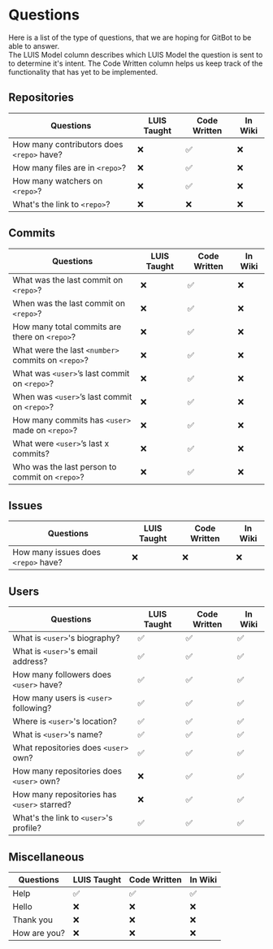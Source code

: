 # Questions

Here is a list of the type of questions, that we are hoping for GitBot to be able to answer.  
The LUIS Model column describes which LUIS Model the question is sent to to determine it's intent. The Code Written column helps us keep track of the functionality that has yet to be implemented.

## Repositories

|Questions											                    |LUIS Taught  |Code Written	|In Wiki
|---------------------------------------------------|-------------|-------------|---
|How many contributors does `<repo>` have?			    |❌			      |✅           |❌
|How many files are in `<repo>`?						        |❌			      |✅           |❌
|How many watchers on `<repo>`?			                |❌            |✅           |❌
|What's the link to `<repo>`?		                    |❌            |❌           |❌

## Commits

|Questions											                    |LUIS Taught  |Code Written	|In Wiki 
|---------------------------------------------------|--------------|-------------|---
|What was the last commit on `<repo>`?				      |❌            |✅           |❌
|When was the last commit on `<repo>`?				      |❌			      |✅           |❌
|How many total commits are there on `<repo>`?		  |❌			      |✅           |❌
|What were the last `<number>` commits on `<repo>`? |❌			      |✅           |❌
|What was `<user>`’s last commit on `<repo>`?			  |❌			      |✅           |❌
|When was `<user>`’s last commit on `<repo>`?			  |❌			      |✅           |❌
|How many commits has `<user>` made on `<repo>`?		|❌			      |✅           |❌
|What were `<user>`’s last x commits?					      |❌			      |✅           |❌
|Who was the last person to commit on `<repo>`?			|❌            |✅           |❌

## Issues

|Questions											                    |LUIS Taught  |Code Written	|In Wiki
|---------------------------------------------------|-------------|-------------|---
|How many issues does `<repo>` have?                |❌            |❌           |❌

## Users

|Questions											                    |LUIS Taught|Code Written	 |In Wiki
|---------------------------------------------------|-----------|--------------|---
|What is `<user>`'s biography?					            |✅          |✅            |✅
|What is `<user>`'s email address?			            |✅          |✅            |✅
|How many followers does `<user>` have?	            |✅          |✅            |✅
|How many users is `<user>` following?	            |✅          |✅            |✅
|Where is `<user>`'s location?					            |✅          |✅            |✅
|What is `<user>`'s name?								            |✅          |✅            |✅
|What repositories does `<user>` own?			          |✅          |✅            |✅
|How many repositories does `<user>` own?			      |❌          |✅            |✅
|How many repositories has `<user>` starred?			  |❌          |✅            |✅
|What's the link to `<user>`'s profile?		          |✅          |✅            |✅

## Miscellaneous

|Questions											                    |LUIS Taught  |Code Written	|In Wiki
|---------------------------------------------------|-------------|-------------|---
|Help                                      			    |✅			      |✅           |✅
|Hello                                    			    |❌			      |❌           |❌
|Thank you                                 			    |❌			      |❌           |❌
|How are you?                                 			|❌			      |❌           |❌
